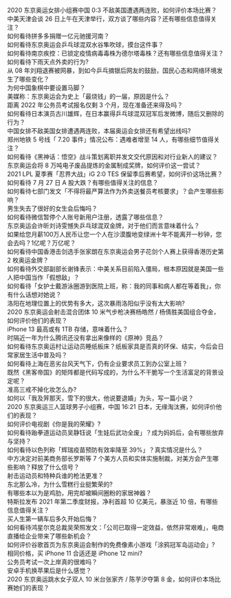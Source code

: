 2020 东京奥运女排小组赛中国 0:3 不敌美国遭遇两连败，如何评价本场比赛？  
中美天津会谈 26 日上午在天津举行，双方谈了哪些内容？还有哪些信息值得关注？  
如何看待拼多多捐赠一亿元驰援河南？  
如何看待东京奥运会乒乓球混双水谷隼吹球，摸台这件事？  
如何看待南京疾控：已锁定疫情病毒毒株为德尔塔毒株？还有哪些信息值得关注？  
如何看待下雨天点外卖的行为?  
从 08 年刘翔退赛被网暴，到如今乒乓摘银后网友的鼓励，国民心态和网络环境发生了哪些变化？  
为何中国象棋中要设置马脚？  
美媒称：东京奥运会为史上「最烧钱」的一届，原因是什么？  
距离 2022 年公务员考试报名仅剩 3 个月，现在准备还来得及吗？  
如何看待日本演员古川雄辉，在日本赢得乒乓球混双冠军后发微博，随后又删除的行为？  
中国女排不敌美国女排遭遇两连败，本届奥运会女排还有希望出线吗?  
郑州地铁 5 号线「 7.20 事件」情况公布：遇难者增至 14 人，有哪些细节值得关注？  
如何看待《黑神话：悟空》战斗策划离职并发文交代原因和对行业新人的建议？  
东京奥运会将 8 万吨电子废品提炼的金属制成奖牌，如何评价这一尝试？  
2021 LPL 夏季赛「忍界大战」iG 2:0 TES 保留季后赛希望，如何评价这场比赛？  
如何看待 7 月 27 日 A 股大跌？有哪些值得关注的信息？  
如何看待七部门发文「不得将最严算法作为外卖送餐员考核要求」？会产生哪些影响？  
男生失去了很好的女生会后悔吗？  
如何看待微信暂停个人账号新用户注册，透露了哪些信息？  
东京奥运会许昕刘诗雯憾失乒乓球混双金牌，对于他们而言意味着什么？  
如果给您月薪100万人民币让您一个人在沙漠腹地变绿洲十年不能离开一秒钟，您会去吗？1亿呢？万亿呢？  
如何看待中国香港击剑选手张家朗在东京奥运会男子花剑个人赛上获得香港历史第 2 枚奥运金牌？  
如何看待外交部副部长谢锋表示：中美关系目前陷入僵局，根本原因就是美国一些人把中国当作「假想敌」？  
如何看待「女护士戴游泳圈游到医院上班，称：我的同事和病人都在等着我」，你有什么话想对她说？  
洛阳在地理位置上的优势有多大，这次暴雨洛阳似乎没有太大影响?  
2020 东京奥运会射击混合团体 10 米气步枪决赛杨皓然 / 杨倩胜美国组合夺金，如何评价他们的表现？  
iPhone 13 最高或有 1TB 存储，意味着什么？  
时隔近一年为什么腾讯还没有拿出来像样的《原神》竞品？  
如何看待东京奥运村让运动员睡纸板床？纸板家具是否真的环保、结实，今后会日常家居生活中普及吗？  
如何看待上海在恶劣台风天气下，仍有企业要求员工到办公室上班？  
既然《黑客帝国》的矩阵都是代码写成的，为什么不干脆写一个生活富足的背景设定呢？  
准高三戒不掉化妆怎么办?  
如何以「我及笄那天，雪下的很大，他说要退婚」为头，写一篇小说？  
2020 东京奥运三人篮球男子小组赛，中国 16:21 日本，无缘淘汰赛，如何评价他们的表现？  
如何评价电视剧《你是我的荣耀》?  
如何看待跆拳道运动员吴静钰说「生娃后武功全废」？成为妈妈后，会有哪些放弃与坚持？  
如何看待以色列称「辉瑞疫苗预防有效率降至 39%」？真实情况是什么？  
中方决定对前美商务部长罗斯等 7 个美方人员和实体实施制裁，对美方会产生哪些影响？释放了什么信号？  
射击运动员和特种兵谁的枪法更准？  
东北那么冷，为什么雪糕行业挺繁荣的?  
有哪些本以为是鸡肋，用完却被瞬间圈粉的家居神器？  
特斯拉发布 2021 年第二季度财报，净利首超 10 亿美元，暴涨近 10 倍，有哪些信息值得关注？  
买人生第一辆车后多久开始后悔？  
如何看待鸿星尔克总裁吴荣照发文：「公司已取得一定效益，依然非常艰难」，电商直播给企业带来了哪些新机会？  
如何评价谷歌首页为东京奥运会制作的免费像素小游戏「涂鸦冠军岛运动会」?  
相同价格，买 iPhone 11 合适还是 iPhone 12 mini?  
公务员考试一次上岸真的很难吗？  
安卓手机换苹果后是什么感觉？  
2020 东京奥运跳水女子双人 10 米台张家齐 / 陈芋汐夺第 8 金，如何评价本场比赛她们的表现？  
